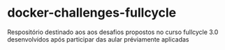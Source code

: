 # docker-challenges-fullcycle
Respositório destinado aos aos desafios propostos no curso fullcycle 3.0 desenvolvidos após participar das aular préviamente aplicadas
